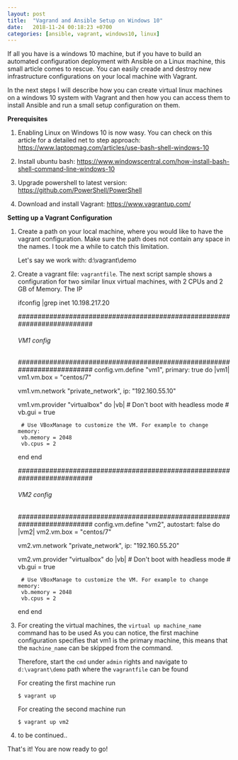 ```yaml
---
layout: post
title:  "Vagrand and Ansible Setup on Windows 10"
date:   2018-11-24 00:18:23 +0700
categories: [ansible, vagrant, windows10, linux]
---
```


If all you have is a windows 10 machine, but if you have to build an automated configuration deployment with Ansible on a Linux machine, this small article comes to rescue.
You can easily creade and destroy new infrastructure configurations on your local machine with Vagrant. 

In the next steps I will describe how you can create virtual linux machines on a windows 10 system with Vagrant and then how you can access them to install Ansible and run a small setup configuration on them.


**Prerequisites**

  1. Enabling Linux on Windows 10 is now wasy. 
     You can check on this article for a detailed net to step approach: https://www.laptopmag.com/articles/use-bash-shell-windows-10 

  2. Install ubuntu bash: https://www.windowscentral.com/how-install-bash-shell-command-line-windows-10  

  3. Upgrade powershell to latest version: https://github.com/PowerShell/PowerShell

  4. Download and install Vagrant: https://www.vagrantup.com/ 


**Setting up a Vagrant Configuration**

  1. Create a path on your local machine, where you would like to have the vagrant configuration. 
     Make sure the path does not contain any space in the names. I took me a while to catch this limitation.

     Let's say we work with: d:\vagrant\demo

  2. Create a vagrant file: `vagrantfile`. The next script sample shows a configuration for two similar linux virtual machines, with 2 CPUs and 2 GB of Memory.
     The IP 

     ifconfig |grep inet  10.198.217.20

      #########################################################################
      ###### VM1 config #####################################################
      #########################################################################
      config.vm.define "vm1", primary: true do |vm1|
        vm1.vm.box = "centos/7"
        
        vm1.vm.network "private_network", ip: "192.160.55.10"

        vm1.vm.provider "virtualbox" do |vb|
          # Don't boot with headless mode
          # vb.gui = true
          
          # Use VBoxManage to customize the VM. For example to change memory:
          vb.memory = 2048
          vb.cpus = 2
        end
      end

      #########################################################################
      ###### VM2 config ####################################################
      #########################################################################
      config.vm.define "vm2", autostart: false do |vm2|
        vm2.vm.box = "centos/7"

        vm2.vm.network "private_network", ip: "192.160.55.20"
        
        vm2.vm.provider "virtualbox" do |vb|
          # Don't boot with headless mode
          # vb.gui = true
          
          # Use VBoxManage to customize the VM. For example to change memory:
          vb.memory = 2048
          vb.cpus = 2
        end
      end

  3. For creating the virtual machines, the `virtual up machine_name` command has to be used
     As you can notice, the first machine configuration specifies that vm1 is the primary machine, this means that the `machine_name` can be skipped from the command.

     Therefore, start the `cmd` under `admin` rights and navigate to `d:\vagrant\demo` path where the `vagrantfile` can be found

     For creating the first machine run

     ```
     $ vagrant up
     ```

     For creating the second machine run

     ```
     $ vagrant up vm2
     ```

  4. to be continued..


That's it! You are now ready to go! 


[Ansible Docs]: https://docs.ansible.com/ansible/2.5/reference_appendices/faq.html
[Dev Docs]: https://devdocs.io/ 

